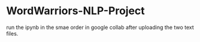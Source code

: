 # WordWarriors-NLP-Project
run the ipynb in the smae order in google collab after uploading the two text files.
